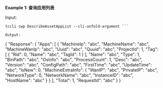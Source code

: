 **Example 1: 查询应用列表**



Input: 

```
tccli cwp DescribeAssetAppList --cli-unfold-argument ```

Output: 
```
{
    "Response": {
        "Apps": [
            {
                "MachineIp": "abc",
                "MachineName": "abc",
                "MachineWanIp": "abc",
                "Uuid": "abc",
                "Quuid": "abc",
                "ProjectId": 1,
                "Tag": [
                    {
                        "Rid": 0,
                        "Name": "abc",
                        "TagId": 1
                    }
                ],
                "Name": "abc",
                "Type": 1,
                "BinPath": "abc",
                "OsInfo": "abc",
                "ProcessCount": 1,
                "Desc": "abc",
                "Version": "abc",
                "ConfigPath": "abc",
                "FirstTime": "abc",
                "UpdateTime": "abc",
                "IsNew": 0,
                "MachineExtraInfo": {
                    "WanIP": "abc",
                    "PrivateIP": "abc",
                    "NetworkType": 0,
                    "NetworkName": "abc",
                    "InstanceID": "abc",
                    "HostName": "abc"
                }
            }
        ],
        "Total": 1,
        "RequestId": "abc"
    }
}
```

